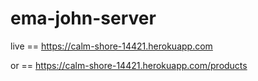 # ema-john-server

live == https://calm-shore-14421.herokuapp.com


or == https://calm-shore-14421.herokuapp.com/products
